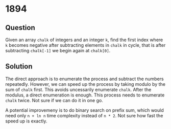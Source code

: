 # 1894

## Question

Given an array `chalk` of integers and an integer `k`, find the first index where `k` becomes negative after subtracting elements in `chalk` in cycle, that is after subtracting `chalk[-1]` we begin again at `chalk[0]`.

## Solution

The direct approach is to enumerate the process and subtract the numbers repeatedly. However, we can speed up the process by taking modulo by the sum of `chalk` first. This avoids uncessarily enumerate `chalk`. After the modulus, a direct enumeration is enough. This process needs to enumerate `chalk` twice. Not sure if we can do it in one go.

A potential improvemeny is to do binary search on prefix sum, which would need only `n + ln n` time complexity instead of `n * 2`. Not sure how fast the speed up is exactly.

